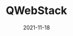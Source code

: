 ---
title: QWebStack
collection: projects
excerpt: 'A Django version of the WebStack navigation site, including background management, database and other basic functions.'
date: 2021-11-18
venue: 'Github'
paperurl: 'https://github.com/Quanfita/QWebStack'
---